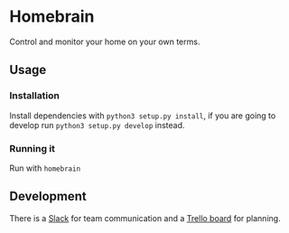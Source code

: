 # Homebrain

Control and monitor your home on your own terms.

## Usage

### Installation

Install dependencies with `python3 setup.py install`, if you are going to develop run `python3 setup.py develop` instead.

### Running it

Run with `homebrain`

## Development

There is a [Slack](https://homebrain.slack.com/) for team communication and a [Trello board](https://trello.com/b/qTIPOiPS/homebrain) for planning.
